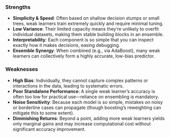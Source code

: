 ### Strengths

- **Simplicity & Speed**: Often based on shallow decision stumps or small trees, weak learners train extremely quickly and require minimal tuning.
- **Low Variance**: Their limited capacity means they’re unlikely to overfit individual datasets, making them stable building blocks in an ensemble.
- **Interpretability**: Each component is so simple that you can inspect exactly how it makes decisions, easing debugging.
- **Ensemble Synergy**: When combined (e.g., via AdaBoost), many weak learners can collectively form a highly accurate, low-bias predictor.

### Weaknesses

- **High Bias**: Individually, they cannot capture complex patterns or interactions in the data, leading to systematic errors.
- **Poor Standalone Performance**: A single weak learner’s accuracy is often too low for practical use—reliance on ensembling is mandatory.
- **Noise Sensitivity**: Because each model is so simple, mistakes on noisy or borderline cases can propagate (though boosting’s reweighting can mitigate this to some extent).
- **Diminishing Returns**: Beyond a point, adding more weak learners yields only marginal gains and may increase computational cost without significant accuracy improvement.